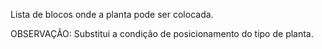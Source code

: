Lista de blocos onde a planta pode ser colocada.

OBSERVAÇÃO: Substitui a condição de posicionamento do tipo de planta.